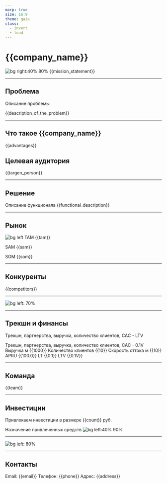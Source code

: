 ```yaml
---
marp: true
size: 16:9
theme: gaia
class:
  - invert
  - lead
---
```


# {{company_name}}

![bg right:40% 80%](https://catherineasquithgallery.com/uploads/posts/2021-02/1614529164_84-p-krasnii-krug-na-belom-fone-91.png)
{{mission_statement}}

---

## Проблема

Описание проблемы

{{description_of_the_problem}}

---

## Что такое {{company_name}}

{{advantages}}

## Целевая аудитория

{{targen_person}}

---

## Решение

Описание функционала
{{functional_description}}


---

## Рынок

![bg left](https://cdn2.slidemodel.com/wp-content/uploads/9074-01-tam-sam-som-1.jpg)
TAM {{tam}}

SAM {{sam}}

SOM {{som}}


---

## Конкуренты

{{competitors}}

---

![bg left: 70%](https://bootstraptema.ru/_sf/20/97627110.jpg)

---

## Трекшн и финансы

Трекшн, партнерства, выручка, количество клиентов, CAC - LTV

Трекшн, партнерства, выручка, количество клиентов, CAC - 0.1V
Выручка м
{{1000}}
Количество клиентов
{{10}}
Скорость оттока м
{{10}}
APRU
{{100.0}}
LT
{{0.1}}
LTV
{{0.1V}}


---

## Команда

{{team}}

---

## Инвестиции

Привлекаем инвестиции в размере {{count}} руб.

Назначение привлеченных средств
![bg left:40% 90% ](https://i2.wp.com/matplotlib.org/1.3.1/mpl_examples/pie_and_polar_charts/pie_demo_features.hires.png)

---

![bg left: 80%](https://vkool.com/wp-content/uploads/ico/snovio/Roadmap-20.jpg)

---
## Контакты

Email: {{email}}
Телефон: {{phone}}
Адрес: {{address}}
